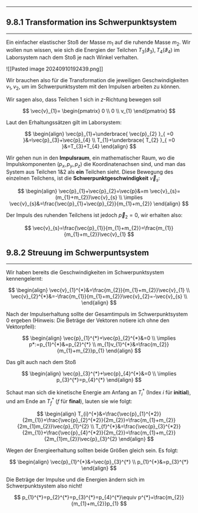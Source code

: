 ***

## 9.8.1 Transformation ins Schwerpunktsystem
***

Ein einfacher elastischer Stoß der Masse $m_{1}$ auf die ruhende Masse $m_{2}$. Wir wollen nun wissen, wie sich die Energien der Teilchen $T_{3}(\vartheta_{3}),T_{4}(\vartheta_{4})$ im Laborsystem nach dem Stoß je nach Winkel verhalten.

![[Pasted image 20240910192439.png]]

Wir brauchen also für die Transformation die jeweiligen Geschwindigkeiten $v_{1},v_{2}$, um im Schwerpunktsystem mit den Impulsen arbeiten zu können.

Wir sagen also, dass Teilchen 1 sich in $z$-Richtung bewegen soll

$$
\vec{v}_{1}=
\begin{pmatrix}
0 \\
0 \\
v_{1}
\end{pmatrix}
$$

Laut den Erhaltungssätzen gilt im Laborsystem:

$$
\begin{align}
\vec{p}_{1}+\underbrace{ \vec{p}_{2} }_{ =0 }&=\vec{p}_{3}+\vec{p}_{4} \\
T_{1}+\underbrace{ T_{2} }_{ =0 }&=T_{3}+T_{4}
\end{align}
$$

Wir gehen nun in den **Impulsraum**, ein mathematischer Raum, wo die Impulskomponenten $(p_{x},p_{y},p_{z})$ die Koordinatenachsen sind, und man das System aus Teilchen $1\&2$ als **ein** Teilchen sieht. Diese Bewegung des einzelnen Teilchens, ist die **Schwerpunktgeschwindigkeit** $\vec{v}_{s}$:

$$
\begin{align}
\vec{p}_{1}+\vec{p}_{2}=\vec{p}&=m \vec{v}_{s}=(m_{1}+m_{2})\vec{v}_{s} \\
\implies \vec{v}_{s}&=\frac{\vec{p}_{1}+\vec{p}_{2}}{m_{1}+m_{2}}
\end{align}
$$

Der Impuls des ruhenden Teilchens ist jedoch $\vec{p}_{2}=0$, wir erhalten also:

$$
\vec{v}_{s}=\frac{\vec{p}_{1}}{m_{1}+m_{2}}=\frac{m_{1}}{m_{1}+m_{2}}\vec{v}_{1}
$$


## 9.8.2 Streuung im Schwerpuntsystem
***

Wir haben bereits die Geschwindigkeiten im Schwerpunktsystem kennengelernt:

$$
\begin{align}
\vec{v}_{1}^{*}&=\frac{m_{2}}{m_{1}+m_{2}}\vec{v}_{1} \\
\vec{v}_{2}^{*}&=-\frac{m_{1}}{m_{1}+m_{2}}\vec{v}_{2}=-\vec{v}_{s} \\
\end{align}
$$

Nach der Impulserhaltung sollte der Gesamtimpuls im Schwerpunktsystem $0$ ergeben (Hinweis: Die Beträge der Vektoren notiere ich ohne den Vektorpfeil):

$$
\begin{align}
\vec{p}_{1}^{*}+\vec{p}_{2}^{*}&=0 \\
\implies p*:=p_{1}^{*}&=p_{2}^{*} \\
m_{1}v_{1}^{*}&=\frac{m_{2}}{m_{1}+m_{2}}p_{1}
\end{align}
$$

Das gilt auch nach dem Stoß

$$
\begin{align}
\vec{p}_{3}^{*}+\vec{p}_{4}^{*}&=0 \\
\implies p_{3}^{*}=p_{4}^{*}
\end{align}
$$

Schaut man sich die kinetische Energie am Anfang an $T_{i}^{*}$ (Index $i$ für **initial**), und am Ende an $T_{f}^{*}$ ($f$ für **final**), lauten sie wie folgt:

$$
\begin{align}
T_{i}^{*}&=\frac{\vec{p}_{1}^{*2}}{2m_{1}}+\frac{\vec{p}_{2}^{*2}}{2m_{2}}=\frac{m_{1}+m_{2}}{2m_{1}m_{2}}\vec{p}_{1}^{2} \\
T_{f}^{*}&=\frac{\vec{p}_{3}^{*2}}{2m_{1}}+\frac{\vec{p}_{4}^{*2}}{2m_{2}}=\frac{m_{1}+m_{2}}{2m_{1}m_{2}}\vec{p}_{3}^{2}
\end{align}
$$

Wegen der Energieerhaltung sollten beide Größen gleich sein. Es folgt:

$$
\begin{align}
\vec{p}_{1}^{*}&=\vec{p}_{3}^{*} \\
p_{1}^{*}&=p_{3}^{*}
\end{align}
$$

Die Beträge der Impulse und die Energien ändern sich im Schwerpunktsystem also nicht!

$$
p_{1}^{*}=p_{2}^{*}=p_{3}^{*}=p_{4}^{*}\equiv p^{*}=\frac{m_{2}}{m_{1}+m_{2}}p_{1}
$$

